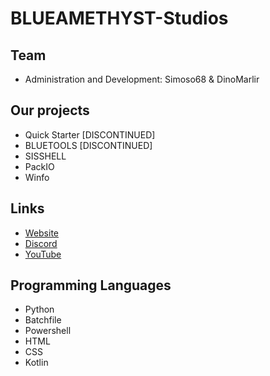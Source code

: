 # BLUEAMETHYST-Studios

## Team

- Administration and Development: Simoso68 & DinoMarlir

## Our projects

- Quick Starter [DISCONTINUED]
- BLUETOOLS [DISCONTINUED]
- SISSHELL
- PackIO
- Winfo

## Links

- [Website](https://blueamethyst.me)
- [Discord](https://discord.gg/jDAGR26yXe)
- [YouTube](https://youtube.com/@blueamethyststudios)

## Programming Languages

- Python
- Batchfile
- Powershell
- HTML
- CSS
- Kotlin
